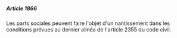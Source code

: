 ##### Article 1866

Les parts sociales peuvent faire l'objet d'un nantissement dans les conditions prévues au dernier alinéa de l'article 2355 du code civil.

